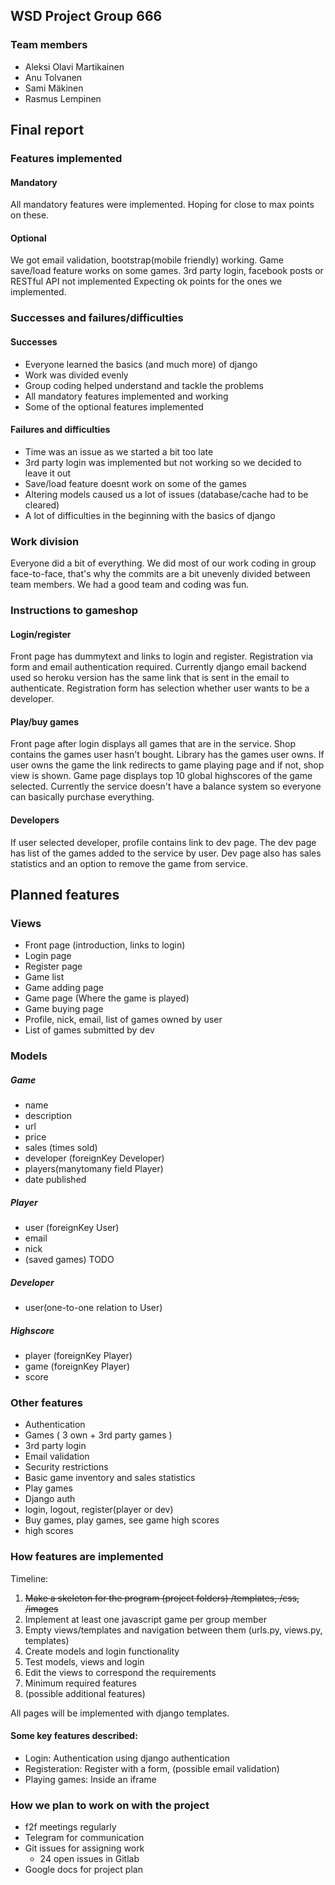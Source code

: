 ## WSD Project Group 666 ##
### Team members ###
* Aleksi Olavi Martikainen
* Anu Tolvanen
* Sami Mäkinen
* Rasmus Lempinen

## Final report ##

### Features implemented ###
#### Mandatory ####
All mandatory features were implemented.
Hoping for close to max points on these.

#### Optional ####
We got email validation, bootstrap(mobile friendly) working.
Game save/load feature works on some games.
3rd party login, facebook posts or RESTful API not implemented
Expecting ok points for the ones we implemented.

### Successes and failures/difficulties ###
#### Successes ####
- Everyone learned the basics (and much more) of django
- Work was divided evenly
- Group coding helped understand and tackle the problems
- All mandatory features implemented and working
- Some of the optional features implemented

#### Failures and difficulties ####
- Time was an issue as we started a bit too late
- 3rd party login was implemented but not working so we decided to leave it out
- Save/load feature doesnt work on some of the games
- Altering models caused us a lot of issues (database/cache had to be cleared)
- A lot of difficulties in the beginning with the basics of django

### Work division ###
Everyone did a bit of everything. We did most of our work coding in
group face-to-face, that's why the commits are a bit unevenly divided between
team members. We had a good team and coding was fun.

### Instructions to gameshop ###
#### Login/register ####
Front page has dummytext and links to login and register. Registration via form
and email authentication required. Currently django email backend used so
heroku version has the same link that is sent in the email to authenticate.
Registration form has selection whether user wants to be a developer.

#### Play/buy games ####
Front page after login displays all games that are in the service. Shop contains
the games user hasn't bought. Library has the games user owns. If user owns the
game the link redirects to game playing page and if not, shop view is shown.
Game page displays top 10 global highscores of the game selected.
Currently the service doesn't have a balance system so everyone can basically
purchase everything.

#### Developers ####
If user selected developer, profile contains link to dev page. The dev page
has list of the games added to the service by user. Dev page also has sales
statistics and an option to remove the game from service.

## Planned features ##
### Views ###
- Front page (introduction, links to login)
- Login page
- Register page
- Game list
- Game adding page
- Game page (Where the game is played)
- Game buying page
- Profile, nick, email, list of games owned by user
- List of games submitted by dev

### Models
##### Game
- name
- description
- url
- price
- sales (times sold)
- developer (foreignKey Developer)
- players(manytomany field Player)
- date published

##### Player
- user (foreignKey User)
- email
- nick
- (saved games) TODO

##### Developer
- user(one-to-one relation to User)

##### Highscore
- player (foreignKey Player)
- game (foreignKey Player)
- score


### Other features ###
- Authentication
- Games ( 3 own + 3rd party games )
- 3rd party login
- Email validation
- Security restrictions
- Basic game inventory and sales statistics
- Play games
- Django auth
- login, logout, register(player or dev)
- Buy games, play games, see game high scores
- high scores

### How features are implemented ###

Timeline:
1. ~~Make a skeleton for the program (project folders) /templates, /css, /images~~
2. Implement at least one javascript game per group member
3. Empty views/templates and navigation between them (urls.py, views.py, templates)
4. Create models and login functionality
5. Test models, views and login
6. Edit the views to correspond the requirements
7. Minimum required features
8. (possible additional features)

All pages will be implemented with django templates.

#### Some key features described: ####

- Login: Authentication using django authentication
- Registeration: Register with a form, (possible email validation)
- Playing games: Inside an iframe

### How we plan to work on with the project ###
- f2f meetings regularly
- Telegram for communication
- Git issues for assigning work
  * 24 open issues in Gitlab
- Google docs for project plan
